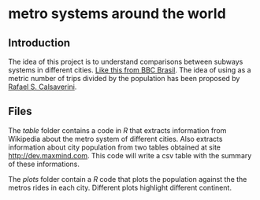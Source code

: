 metro systems around the world 
==============================================

Introduction
-------------

The idea of this project is to understand comparisons between subways systems in different cities. [Like this from BBC Brasil](http://www.bbc.co.uk/portuguese/videos_e_fotos/2014/01/140102_china_metro_rp.shtml). The idea of ​​using as a metric number of trips divided by the population has been proposed by [Rafael S. Calsaverini](https://twitter.com/rcalsaverini/status/422701192045924352).

Files
----------

The *table* folder contains a code in *R* that extracts information from Wikipedia about the metro system of different cities. Also extracts information about city population from two tables obtained at site http://dev.maxmind.com. This code will write a csv table with the summary of these informations.

The *plots* folder contain a *R* code that plots the population against the the metros rides in each city. Different plots highlight different continent. 

